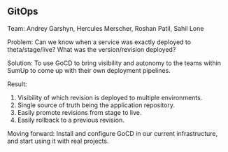 ## GitOps

Team: Andrey Garshyn, Hercules Merscher, Roshan Patil, Sahil Lone

Problem: Can we know when a service was exactly deployed to theta/stage/live? What was the version/revision deployed?

Solution: To use GoCD to bring visibility and autonomy to the teams within SumUp to come up with their own deployment pipelines.

Result: 
1. Visibility of which revision is deployed to multiple environments.
2. Single source of truth being the application repository.
3. Easily promote revisions from stage to live.
4. Easily rollback to a previous revision.

Moving forward: Install and configure GoCD in our current infrastructure, and start using it with real projects.
